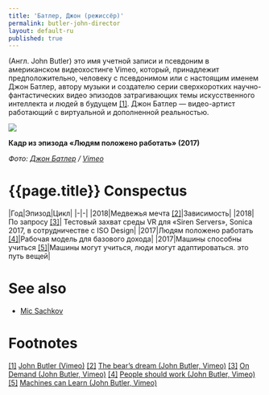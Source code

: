 ```yaml
---
title: 'Батлер, Джон (режиссёр)'
permalink: butler-john-director
layout: default-ru
published: true
---
```


(Англ. John Butler) это имя учетной записи и псевдоним в американском видеохостинге Vimeo, который, принадлежит предположительно, человеку с псевдонимом или с настоящим именем Джон Батлер, автору музыки и создателю серии сверхкоротких научно-фантастических видео эпизодов затрагивающих темы искусственного интеллекта и людей в будущем <span id="a1">[\[1\]](#f1)</span>. Джон Батлер — видео-артист работающий с виртуальной и дополненной реальностью.

![](/encyclopedia/images/{{page.permalink}}.jpg)

**Кадр из эпизода «Людям положено работать» (2017)**


*Фото: [Джон Батлер](butler-john-video-director) / [Vimeo](https://vimeo.com/234232807)*

# {{page.title}} Conspectus

|Год|Эпизод|Цикл|
|-|-|
|2018|Медвежья мечта <span id="a2">[\[2\]](#f2)</span>|Зависимость|
|2018|По запросу <span id="a3">[\[3\]](#f3)</span>|
Тестовый захват среды VR для «Siren Servers», Sonica 2017, в сотрудничестве с ISO Design|
|2017|Людям положено работать <span id="a4">[\[4\]](#f4)</span>|Рабочая модель для базового дохода|
|2017|Машины способны учиться <span id="a5">[\[5\]](#f5)</span>|Машины могут учиться, люди могут адаптироваться. это путь вещей|


# See also

+ [Mic Sachkov](sachkov-mic)

# Footnotes

[[1]](#a1) <span id="f1"></span> [John Butler (Vimeo)](https://vimeo.com/user3946359)
[[2]](#a2) <span id="f2"></span> [The bear’s dream (John Butler, Vimeo)](https://vimeo.com/258057890)
[[3]](#a3) <span id="f3"></span> [On Demand (John Butler, Vimeo)](https://vimeo.com/243852930)
[[4]](#a4) <span id="f4"></span> [People should work (John Butler, Vimeo)](https://vimeo.com/234232807)
[[5]](#a5) <span id="f5"></span> [Machines can Learn (John Butler, Vimeo)](https://vimeo.com/255756908)
